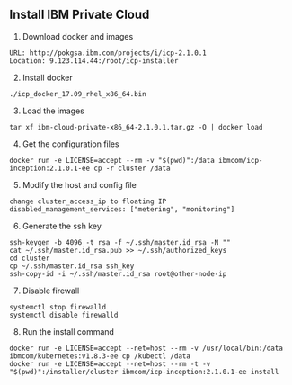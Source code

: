 ## Install IBM Private Cloud

1. Download docker and images
  ```
  URL: http://pokgsa.ibm.com/projects/i/icp-2.1.0.1
  Location: 9.123.114.44:/root/icp-installer
  ```
2. Install docker
  ```
  ./icp_docker_17.09_rhel_x86_64.bin
  ```
3. Load the images
  ```
  tar xf ibm-cloud-private-x86_64-2.1.0.1.tar.gz -O | docker load
  ```
4. Get the configuration files
  ```
  docker run -e LICENSE=accept --rm -v "$(pwd)":/data ibmcom/icp-inception:2.1.0.1-ee cp -r cluster /data
  ```
5. Modify the host and config file
  ```
  change cluster_access_ip to floating IP
  disabled_management_services: ["metering", "monitoring"]
  ```
6. Generate the ssh key
  ```
  ssh-keygen -b 4096 -t rsa -f ~/.ssh/master.id_rsa -N ""
  cat ~/.ssh/master.id_rsa.pub >> ~/.ssh/authorized_keys
  cd cluster
  cp ~/.ssh/master.id_rsa ssh_key
  ssh-copy-id -i ~/.ssh/master.id_rsa root@other-node-ip
  ```
7. Disable firewall
  ```
  systemctl stop firewalld
  systemctl disable firewalld
  ```
8. Run the install command
  ```
  docker run -e LICENSE=accept --net=host --rm -v /usr/local/bin:/data ibmcom/kubernetes:v1.8.3-ee cp /kubectl /data
  docker run -e LICENSE=accept --net=host --rm -t -v "$(pwd)":/installer/cluster ibmcom/icp-inception:2.1.0.1-ee install
  ```
